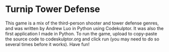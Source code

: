 # Turnip Tower Defense
This game is a mix of the third-person shooter and tower defense genres, and was written by Andrew Luo in Python using Codekulptor. It was also the first application I made in Python. To run the game, upload to copy-paste the source code to codeskulptor.org and click run (you may need to do so several times before it works). Have fun!
